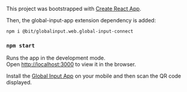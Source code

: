 This project was bootstrapped with [Create React App](https://github.com/facebook/create-react-app).

Then, the global-input-app extension dependency is added:

```
npm i @bit/globalinput.web.global-input-connect
```

### `npm start`

Runs the app in the development mode.<br>
Open [http://localhost:3000](http://localhost:3000) to view it in the browser.

Install the [Global Input App](https://globalinput.co.uk/) on your mobile and then scan the QR code displayed.





